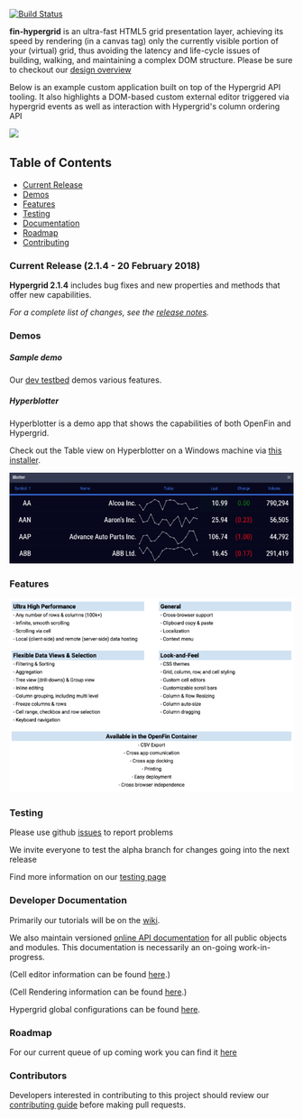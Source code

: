 [![Build Status](https://travis-ci.org/openfin/fin-hypergrid.svg?branch=develop)](https://travis-ci.org/openfin/fin-hypergrid)

**fin-hypergrid** is an ultra-fast HTML5 grid presentation layer, achieving its speed by rendering (in a canvas tag) only the currently visible portion of your (virtual) grid, thus avoiding the latency and life-cycle issues of building, walking, and maintaining a complex DOM structure. Please be sure to checkout our [design overview](OVERVIEW.md) 

Below is an example custom application built on top of the Hypergrid API tooling.
It also highlights a DOM-based custom external editor triggered via hypergrid events as well as interaction with Hypergrid's column ordering API

<img src="images/README/gridshot04.gif">

## Table of Contents
* [Current Release](#current-release-212---29-january-2018)
* [Demos](#demos)
* [Features](#features)
* [Testing](#testing)
* [Documentation](#developer-documentation)
* [Roadmap](#roadmap)
* [Contributing](#contributors)

### Current Release (2.1.4 - 20 February 2018)

**Hypergrid 2.1.4** includes bug fixes and new properties and methods that offer new capabilities.

_For a complete list of changes, see the [release notes](https://github.com/fin-hypergrid/core/releases)._

### Demos

##### Sample demo

Our [dev testbed](https://fin-hypergrid.github.io/core) demos various features.
   
##### Hyperblotter

Hyperblotter is a demo app that shows the capabilities of both OpenFin and Hypergrid.

Check out the Table view on Hyperblotter on a Windows machine via [this installer](https://dl.openfin.co/services/download?fileName=Hyperblotter&config=http://cdn.openfin.co/demos/hyperblotter/app.json).

![](images/README/Hyperblotter%20Tabled%20Reduced%20Rows.png)

### Features

![](images/README/Hypergrid%20Features.png)

### Testing

Please use github [issues](https://github.com/fin-hypergrid/core/issues) to report problems

We invite everyone to test the alpha branch for changes going into the next release

Find more information on our [testing page](TESTING.md)

### Developer Documentation

Primarily our tutorials will be on the [wiki](https://github.com/fin-hypergrid/core/wiki). 

We also maintain versioned [online API documentation](https://fin-hypergrid.github.io/core/2.1.0/doc/Hypergrid.html) for all public objects and modules. This documentation is necessarily an on-going work-in-progress.

(Cell editor information can be found [here](https://github.com/fin-hypergrid/core/wiki/Cell-Editors).)

(Cell Rendering information can be found [here](https://github.com/fin-hypergrid/core/wiki/Cell-Renderers).)

Hypergrid global configurations can be found [here](https://fin-hypergrid.github.io/core/2.1.0/doc/module-defaults.html). 

### Roadmap

For our current queue of up coming work you can find it [here](ROADMAP.md) 

### Contributors

Developers interested in contributing to this project should review our [contributing guide](CONTRIBUTING.md) before making pull requests.
